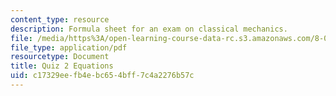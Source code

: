 ```yaml
---
content_type: resource
description: Formula sheet for an exam on classical mechanics.
file: /media/https%3A/open-learning-course-data-rc.s3.amazonaws.com/8-012-physics-i-classical-mechanics-fall-2008/c17329eefb4ebc654bff7c4a2276b57c_e2equations.pdf
file_type: application/pdf
resourcetype: Document
title: Quiz 2 Equations
uid: c17329ee-fb4e-bc65-4bff-7c4a2276b57c
---
```

